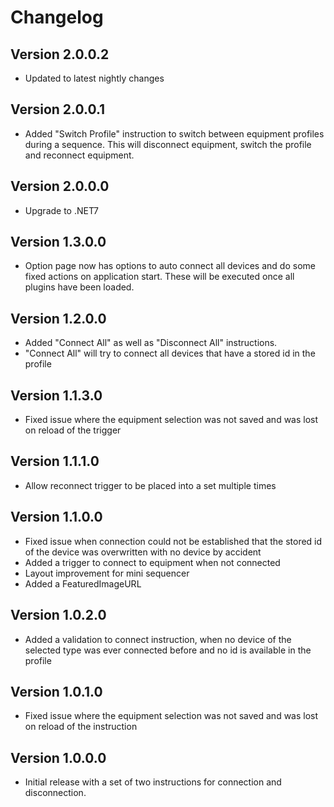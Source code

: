 ﻿# Changelog

## Version 2.0.0.2
- Updated to latest nightly changes

## Version 2.0.0.1
- Added "Switch Profile" instruction to switch between equipment profiles during a sequence. This will disconnect equipment, switch the profile and reconnect equipment.

## Version 2.0.0.0
- Upgrade to .NET7

## Version 1.3.0.0
- Option page now has options to auto connect all devices and do some fixed actions on application start. These will be executed once all plugins have been loaded.

## Version 1.2.0.0

- Added "Connect All" as well as "Disconnect All" instructions. 
- "Connect All" will try to connect all devices that have a stored id in the profile

## Version 1.1.3.0

- Fixed issue where the equipment selection was not saved and was lost on reload of the trigger

## Version 1.1.1.0

- Allow reconnect trigger to be placed into a set multiple times

## Version 1.1.0.0

- Fixed issue when connection could not be established that the stored id of the device was overwritten with no device by accident
- Added a trigger to connect to equipment when not connected
- Layout improvement for mini sequencer
- Added a FeaturedImageURL

## Version 1.0.2.0

- Added a validation to connect instruction, when no device of the selected type was ever connected before and no id is available in the profile

## Version 1.0.1.0

- Fixed issue where the equipment selection was not saved and was lost on reload of the instruction

## Version 1.0.0.0

- Initial release with a set of two instructions for connection and disconnection.